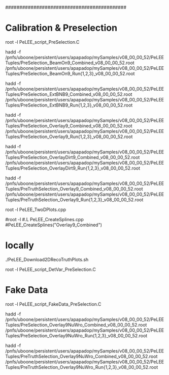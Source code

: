
###########################################

# Calibration & Preselection

root -l PeLEE_script_PreSelection.C

hadd -f /pnfs/uboone/persistent/users/apapadop/mySamples/v08_00_00_52/PeLEETuples/PreSelection_BeamOn9_Combined_v08_00_00_52.root /pnfs/uboone/persistent/users/apapadop/mySamples/v08_00_00_52/PeLEETuples/PreSelection_BeamOn9_Run{1,2,3}_v08_00_00_52.root

hadd -f /pnfs/uboone/persistent/users/apapadop/mySamples/v08_00_00_52/PeLEETuples/PreSelection_ExtBNB9_Combined_v08_00_00_52.root /pnfs/uboone/persistent/users/apapadop/mySamples/v08_00_00_52/PeLEETuples/PreSelection_ExtBNB9_Run{1,2,3}_v08_00_00_52.root

hadd -f /pnfs/uboone/persistent/users/apapadop/mySamples/v08_00_00_52/PeLEETuples/PreSelection_Overlay9_Combined_v08_00_00_52.root /pnfs/uboone/persistent/users/apapadop/mySamples/v08_00_00_52/PeLEETuples/PreSelection_Overlay9_Run{1,2,3}_v08_00_00_52.root

hadd -f /pnfs/uboone/persistent/users/apapadop/mySamples/v08_00_00_52/PeLEETuples/PreSelection_OverlayDirt9_Combined_v08_00_00_52.root /pnfs/uboone/persistent/users/apapadop/mySamples/v08_00_00_52/PeLEETuples/PreSelection_OverlayDirt9_Run{1,2,3}_v08_00_00_52.root

hadd -f /pnfs/uboone/persistent/users/apapadop/mySamples/v08_00_00_52/PeLEETuples/PreTruthSelection_Overlay9_Combined_v08_00_00_52.root /pnfs/uboone/persistent/users/apapadop/mySamples/v08_00_00_52/PeLEETuples/PreTruthSelection_Overlay9_Run{1,2,3}_v08_00_00_52.root

root -l PeLEE_TwoDPlots.cpp

#root -l
#.L PeLEE_CreateSplines.cpp
#PeLEE_CreateSplines("Overlay9_Combined")

# locally
./PeLEE_Download2DRecoTruthPlots.sh

root -l PeLEE_script_DetVar_PreSelection.C

# Fake Data

root -l PeLEE_script_FakeData_PreSelection.C

hadd -f /pnfs/uboone/persistent/users/apapadop/mySamples/v08_00_00_52/PeLEETuples/PreSelection_Overlay9NuWro_Combined_v08_00_00_52.root /pnfs/uboone/persistent/users/apapadop/mySamples/v08_00_00_52/PeLEETuples/PreSelection_Overlay9NuWro_Run{1,2,3}_v08_00_00_52.root

hadd -f /pnfs/uboone/persistent/users/apapadop/mySamples/v08_00_00_52/PeLEETuples/PreTruthSelection_Overlay9NuWro_Combined_v08_00_00_52.root /pnfs/uboone/persistent/users/apapadop/mySamples/v08_00_00_52/PeLEETuples/PreTruthSelection_Overlay9NuWro_Run{1,2,3}_v08_00_00_52.root
